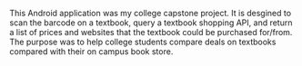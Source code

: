 This Android application was my college capstone project. It is desgined to scan the barcode on a textbook, query a textbook shopping API, and return a list of prices and websites that the textbook could be purchased for/from. The purpose was to help college students compare deals on textbooks compared with their on campus book store.
